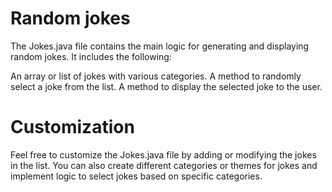 # Random jokes
The Jokes.java file contains the main logic for generating and displaying random jokes. It includes the following:

An array or list of jokes with various categories.
A method to randomly select a joke from the list.
A method to display the selected joke to the user.
# Customization
Feel free to customize the Jokes.java file by adding or modifying the jokes in the list. You can also create different categories or themes for jokes and implement logic to select jokes based on specific categories.

